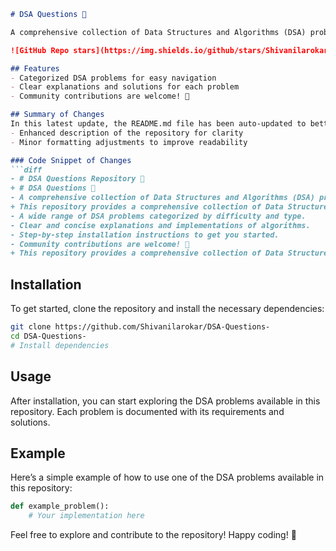 ```markdown
# DSA Questions 🤖

A comprehensive collection of Data Structures and Algorithms (DSA) problems, categorized by type. This repository aims to help developers and learners practice and enhance their coding skills through a variety of algorithmic challenges.

![GitHub Repo stars](https://img.shields.io/github/stars/Shivanilarokar/DSA-Questions-) ![GitHub forks](https://img.shields.io/github/forks/Shivanilarokar/DSA-Questions-) ![GitHub issues](https://img.shields.io/github/issues/Shivanilarokar/DSA-Questions-)

## Features
- Categorized DSA problems for easy navigation
- Clear explanations and solutions for each problem
- Community contributions are welcome! 🤝

## Summary of Changes
In this latest update, the README.md file has been auto-updated to better reflect the purpose and instructions of the repository. Key changes include:
- Enhanced description of the repository for clarity
- Minor formatting adjustments to improve readability

### Code Snippet of Changes
```diff
- # DSA Questions Repository 🤖
+ # DSA Questions 🤖
- A comprehensive collection of Data Structures and Algorithms (DSA) problems, categorized by type...
+ This repository provides a comprehensive collection of Data Structures and Algorithms (DSA) problems...
- A wide range of DSA problems categorized by difficulty and type.
- Clear and concise explanations and implementations of algorithms.
- Step-by-step installation instructions to get you started.
- Community contributions are welcome! 🤝
+ This repository provides a comprehensive collection of Data Structures and Algorithms (DSA) problems...
```

## Installation
To get started, clone the repository and install the necessary dependencies:
```bash
git clone https://github.com/Shivanilarokar/DSA-Questions-
cd DSA-Questions-
# Install dependencies
```

## Usage
After installation, you can start exploring the DSA problems available in this repository. Each problem is documented with its requirements and solutions.

## Example
Here’s a simple example of how to use one of the DSA problems available in this repository:

```python
def example_problem():
    # Your implementation here
```

Feel free to explore and contribute to the repository! Happy coding! 🚀
```